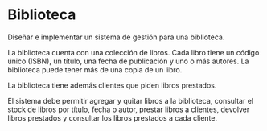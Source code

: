 # Biblioteca

Diseñar e implementar un sistema de gestión para una biblioteca.

La biblioteca cuenta con una colección de libros. Cada libro tiene un código único (ISBN), un título, una fecha de publicación y uno o más autores. La biblioteca puede tener más de una copia de un libro.

La biblioteca tiene además clientes que piden libros prestados.

El sistema debe permitir agregar y quitar libros a la biblioteca, consultar el stock de libros por título, fecha o autor, prestar libros a clientes, devolver libros prestados y consultar los libros prestados a cada cliente.
